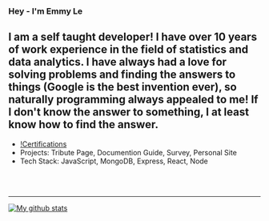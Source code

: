 ### Hey - I'm Emmy Le

## I am a self taught developer! I have over 10 years of work experience in the field of statistics and data analytics. I have always had a love for solving problems and finding the answers to things (Google is the best invention ever), so naturally programming always appealed to me! If I don't know the answer to something, I at least know how to find the answer.

- [!Certifications](https://www.linkedin.com/in/emilytuyetle/)
- Projects: Tribute Page, Documention Guide, Survey, Personal Site
- Tech Stack: JavaScript, MongoDB, Express, React, Node



<br />
<br />

---

[![My github stats](https://github-readme-stats.vercel.app/api?username=EmmyTuyetLe)](https://github.com/anuraghazra/github-readme-stats) 
